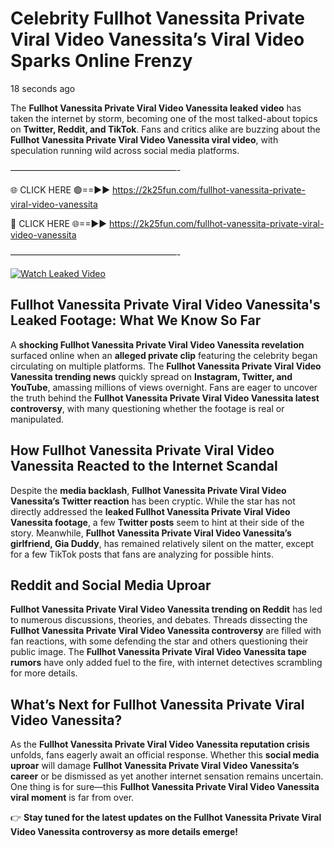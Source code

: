 # Celebrity Fullhot Vanessita Private Viral Video Vanessita’s Viral Video Sparks Online Frenzy

18 seconds ago

The **Fullhot Vanessita Private Viral Video Vanessita leaked video** has taken the internet by storm, becoming one of the most talked-about topics on **Twitter, Reddit, and TikTok**. Fans and critics alike are buzzing about the **Fullhot Vanessita Private Viral Video Vanessita viral video**, with speculation running wild across social media platforms.

———————————————————-

🌐 CLICK HERE 🟢==►► https://2k25fun.com/fullhot-vanessita-private-viral-video-vanessita

🔴 CLICK HERE 🌐==►► https://2k25fun.com/fullhot-vanessita-private-viral-video-vanessita

———————————————————-

[![Watch Leaked Video](https://miro.medium.com/v2/resize:fit:828/format:webp/1*cilzJN44JGOrTw9NJCrNHA.gif "Watch Leaked Video")](https://2k25fun.com/fullhot-vanessita-private-viral-video-vanessita)

## **Fullhot Vanessita Private Viral Video Vanessita's Leaked Footage: What We Know So Far**  
A **shocking Fullhot Vanessita Private Viral Video Vanessita revelation** surfaced online when an **alleged private clip** featuring the celebrity began circulating on multiple platforms. The **Fullhot Vanessita Private Viral Video Vanessita trending news** quickly spread on **Instagram, Twitter, and YouTube**, amassing millions of views overnight. Fans are eager to uncover the truth behind the **Fullhot Vanessita Private Viral Video Vanessita latest controversy**, with many questioning whether the footage is real or manipulated.  

## **How Fullhot Vanessita Private Viral Video Vanessita Reacted to the Internet Scandal**  
Despite the **media backlash**, **Fullhot Vanessita Private Viral Video Vanessita’s Twitter reaction** has been cryptic. While the star has not directly addressed the **leaked Fullhot Vanessita Private Viral Video Vanessita footage**, a few **Twitter posts** seem to hint at their side of the story. Meanwhile, **Fullhot Vanessita Private Viral Video Vanessita’s girlfriend, Gia Duddy**, has remained relatively silent on the matter, except for a few TikTok posts that fans are analyzing for possible hints.  

## **Reddit and Social Media Uproar**  
**Fullhot Vanessita Private Viral Video Vanessita trending on Reddit** has led to numerous discussions, theories, and debates. Threads dissecting the **Fullhot Vanessita Private Viral Video Vanessita controversy** are filled with fan reactions, with some defending the star and others questioning their public image. The **Fullhot Vanessita Private Viral Video Vanessita tape rumors** have only added fuel to the fire, with internet detectives scrambling for more details.  

## **What’s Next for Fullhot Vanessita Private Viral Video Vanessita?**  
As the **Fullhot Vanessita Private Viral Video Vanessita reputation crisis** unfolds, fans eagerly await an official response. Whether this **social media uproar** will damage **Fullhot Vanessita Private Viral Video Vanessita’s career** or be dismissed as yet another internet sensation remains uncertain. One thing is for sure—this **Fullhot Vanessita Private Viral Video Vanessita viral moment** is far from over.  

👉 **Stay tuned for the latest updates on the Fullhot Vanessita Private Viral Video Vanessita controversy as more details emerge!**  